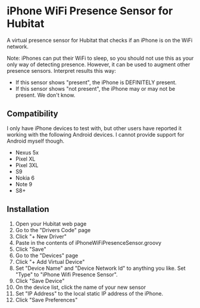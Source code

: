# iPhone WiFi Presence Sensor for Hubitat
A virtual presence sensor for Hubitat that checks if an iPhone is on the WiFi network.

Note: iPhones can put their WiFi to sleep, so you should not use this as your only way of detecting presence.  However, it can be used to augment other presence sensors.  Interpret results this way:

- If this sensor shows "present", the iPhone is DEFINITELY present.
- If this sensor shows "not present", the iPhone may or may not be present.  We don't know.

## Compatibility
I only have iPhone devices to test with, but other users have reported it working with the following Android devices.  I cannot provide support for Android myself though.
- Nexus 5x
- Pixel XL
- Pixel 3XL
- S9
- Nokia 6
- Note 9
- S8+


## Installation
1. Open your Hubitat web page
2. Go to the "Drivers Code" page
3. Click "+ New Driver"
4. Paste in the contents of iPhoneWiFiPresenceSensor.groovy
5. Click "Save"
6. Go to the "Devices" page
7. Click "+ Add Virtual Device"
8. Set "Device Name" and "Device Network Id" to anything you like.  Set "Type" to "iPhone Wifi Presence Sensor".
9. Click "Save Device"
10. On the device list, click the name of your new sensor
11. Set "IP Address" to the local static IP address of the iPhone.
12. Click "Save Preferences"
